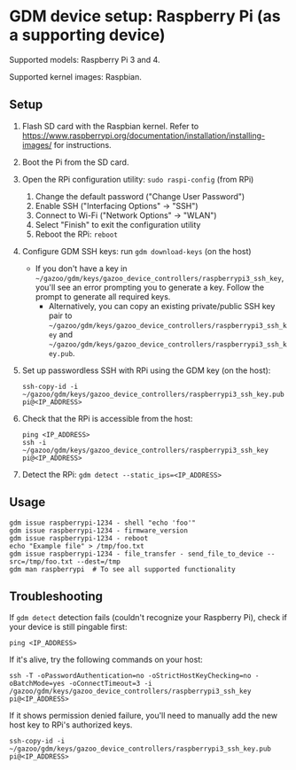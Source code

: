 # GDM device setup: Raspberry Pi (as a supporting device)

Supported models: Raspberry Pi 3 and 4.

Supported kernel images: Raspbian.

## Setup

1. Flash SD card with the Raspbian kernel. Refer to
   https://www.raspberrypi.org/documentation/installation/installing-images/
   for instructions.
2. Boot the Pi from the SD card.
3. Open the RPi configuration utility: `sudo raspi-config` (from RPi)
    1. Change the default password ("Change User Password")
    2. Enable SSH ("Interfacing Options" -> "SSH")
    3. Connect to Wi-Fi ("Network Options" -> "WLAN")
    4. Select "Finish" to exit the configuration utility
    5. Reboot the RPi: `reboot`
4. Configure GDM SSH keys: run `gdm download-keys` (on the host)
   * If you don't have a key in
     `~/gazoo/gdm/keys/gazoo_device_controllers/raspberrypi3_ssh_key`, you'll
     see an error prompting you to generate a key. Follow the prompt to generate
     all required keys.
     * Alternatively, you can copy an existing private/public SSH key pair to
       `~/gazoo/gdm/keys/gazoo_device_controllers/raspberrypi3_ssh_key` and
       `~/gazoo/gdm/keys/gazoo_device_controllers/raspberrypi3_ssh_key.pub`.

5. Set up passwordless SSH with RPi using the GDM key (on the host):

   ```shell
   ssh-copy-id -i ~/gazoo/gdm/keys/gazoo_device_controllers/raspberrypi3_ssh_key.pub pi@<IP_ADDRESS>
   ```

6. Check that the RPi is accessible from the host:

   ```shell
   ping <IP_ADDRESS>
   ssh -i ~/gazoo/gdm/keys/gazoo_device_controllers/raspberrypi3_ssh_key pi@<IP_ADDRESS>
   ```

7. Detect the RPi: `gdm detect --static_ips=<IP_ADDRESS>`

## Usage

```shell
gdm issue raspberrypi-1234 - shell "echo 'foo'"
gdm issue raspberrypi-1234 - firmware_version
gdm issue raspberrypi-1234 - reboot
echo "Example file" > /tmp/foo.txt
gdm issue raspberrypi-1234 - file_transfer - send_file_to_device --src=/tmp/foo.txt --dest=/tmp
gdm man raspberrypi  # To see all supported functionality
```

## Troubleshooting

If `gdm detect` detection fails (couldn't recognize your Raspberry Pi), check
if your device is still pingable first:

```
ping <IP_ADDRESS>
```

If it's alive, try the following commands on your host:

```
ssh -T -oPasswordAuthentication=no -oStrictHostKeyChecking=no -oBatchMode=yes -oConnectTimeout=3 -i /gazoo/gdm/keys/gazoo_device_controllers/raspberrypi3_ssh_key pi@<IP_ADDRESS>
```

If it shows permission denied failure, you'll need to manually add the new host
key to RPi's authorized keys.

```
ssh-copy-id -i ~/gazoo/gdm/keys/gazoo_device_controllers/raspberrypi3_ssh_key.pub pi@<IP_ADDRESS>
```
